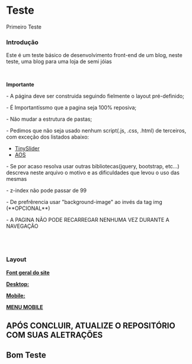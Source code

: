 # Teste
Primeiro Teste

<h3>Introdução</h3>
<p>Este é um teste básico de desenvolvimento front-end de um blog, neste teste, uma blog para uma loja de semi jóias</p>
<br>
<p><b>Importante</b></p>
<p> - A página deve ser construida seguindo fielmente o <a
        hrfe="https://xd.adobe.com/view/f1ad5c55-60cc-4979-5072-66253923c733-879c/screen/0031eacc-05c6-4107-8136-c0b376605d9e/blog">layout</a>
    pré-definido;</p>
<p> - É Importantíssmo que a pagina seja 100% reposiva;</p>
<p> - Não mudar a estrutura de pastas;</p>
<p> - Pedimos que não seja usado nenhum script(.js, .css, .html) de terceiros, com exceção dos listados abaixo:</p>
    <ul>
        <li><a target="_blank" href="https://github.com/ganlanyuan/tiny-slider">TinySlider</a></li>
        <li><a target="_blank" href="https://github.com/michalsnik/aos">AOS</a></li>
    </ul>
<p> - Se por acaso resolva usar outras bibliotecas(jquery, bootstrap, etc...) descreva neste arquivo o motivo e as dificuldades que levou o uso das mesmas</p>
<p> - z-index não pode passar de 99</p>
<p> - De prefrêrencia usar "background-image" ao invés da tag img  (**OPCIONAL**)</p>
<p> - A PAGINA NÃO PODE RECARREGAR NENHUMA VEZ DURANTE A NAVEGAÇÃO</p>
<br>
<br>

<h3>Layout</h3>

<p><a target="_blank" href="https://fonts.google.com/specimen/Sarabun?query=Sarabun"><b>Font geral do site</b></a></p>
<p><a target="_blank" href="https://xd.adobe.com/view/f1ad5c55-60cc-4979-5072-66253923c733-879c/screen/0031eacc-05c6-4107-8136-c0b376605d9e/blog"><b>Desktop:</b></a></p>
<p><a target="_blank" href="https://xd.adobe.com/view/fe79263a-a92c-4134-4b61-abe44586f588-8848/screen/3fa12d19-bf1f-49f9-b0f8-b79787e4f392/blog"><b>Mobile:</b></a></p>
<p><a target="_blank" href="https://xd.adobe.com/view/fe79263a-a92c-4134-4b61-abe44586f588-8848/screen/463c69a1-5e8f-44b0-91d9-03e2c9dc0994/menu-nivel-1"><b>MENU MOBILE</b></a></p>


<h2>APÓS CONCLUIR, ATUALIZE O REPOSITÓRIO COM SUAS ALETRAÇÕES</h2>
<h2>Bom Teste</h2>